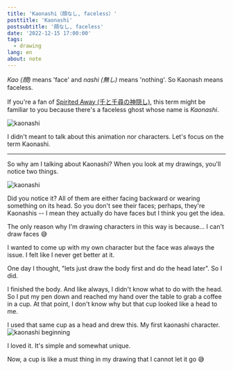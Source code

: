 ```yaml
---
title: 'Kaonashi（顔なし, faceless）'
posttitle: 'Kaonashi'
postsubtitle: '顔なし, faceless'
date: '2022-12-15 17:00:00'
tags:
  - drawing
lang: en
about: note
---
```


_Kao (顔)_ means 'face' and _nashi (無し)_ means 'nothing'. So Kaonash means faceless.

If you're a fan of [Spirited Away (千と千尋の神隠し)](https://en.wikipedia.org/wiki/Spirited_Away), this term might be familiar to you because there's a faceless ghost whose name is _Kaonashi_.

![kaonashi](/images/posts/log/drawing/kaonashi0.jpg)

I didn't meant to talk about this animation nor characters. Let's focus on the term Kaonashi.

---

So why am I talking about Kaonashi? When you look at my drawings, you'll notice two things.

![kaonashi](/images/posts/log/drawing/kaonashi1.jpg)

Did you notice it? All of them are either facing backward or wearing something on its head. So you don't see their faces; perhaps, they're Kaonashis -- I mean they actually do have faces but I think you get the idea.

The only reason why I'm drawing characters in this way is because... I can't draw faces 😅

I wanted to come up with my own character but the face was always the issue. I felt like I never get better at it.

One day I thought, "lets just draw the body first and do the head later". So I did.

I finished the body. And like always, I didn't know what to do with the head. So I put my pen down and reached my hand over the table to grab a coffee in a cup. At that point, I don't know why but that cup looked like a head to me.

I used that same cup as a head and drew this. My first kaonashi character.
![kaonashi beginning](/images/posts/log/drawing/kaonashi2.jpg)

I loved it. It's simple and somewhat unique.

Now, a cup is like a must thing in my drawing that I cannot let it go 😅
